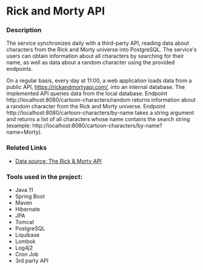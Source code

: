 # Rick and Morty API


### Description
The service synchronizes daily with a third-party API, reading data about characters from the Rick and Morty universe into PostgreSQL. The service's users can obtain information about all characters by searching for their name, as well as data about a random character using the provided endpoints.

On a regular basis, every day at 11:00, a web application loads data from a public API, https://rickandmortyapi.com/, 
into an internal database. The implemented API queries data from the local database. Endpoint http://localhost:8080/cartoon-characters/random returns information about a random character 
from the Rick and Morty universe. Endpoint http://localhost:8080/cartoon-characters/by-name takes a string argument 
and returns a list of all characters whose name contains the search string (example: 
http://localhost:8080/cartoon-characters/by-name?name=Morty).

### Related Links

* [Data source: The Rick & Morty API](https://rickandmortyapi.com/)

### Tools used in the project:
* Java 11
* Spring Boot
* Maven
* Hibernate
* JPA
* Tomcat
* PostgreSQL
* Liquibase
* Lombok
* Log4j2
* Cron Job
* 3rd party API
